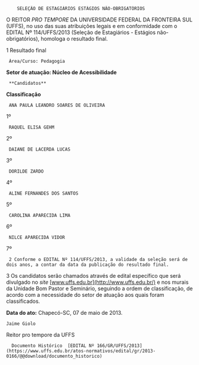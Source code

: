         SELEÇÃO DE ESTAGIÁRIOS ESTÁGIOS NÃO-OBRIGATÓRIOS  

O REITOR *PRO TEMPORE* DA UNIVERSIDADE FEDERAL DA FRONTEIRA SUL (UFFS), no uso das suas atribuições legais e em conformidade com o EDITAL Nº 114/UFFS/2013 (Seleção de Estagiários - Estágios não-obrigatórios), homologa o resultado final.

 1 Resultado final

     Área/Curso: Pedagogia

 **Setor de atuação: Núcleo de Acessibilidade**

     **Candidatos**

   **Classificação**

     ANA PAULA LEANDRO SOARES DE OLIVEIRA

   1º

     RAQUEL ELISA GEHM

   2º

     DAIANE DE LACERDA LUCAS

   3º

     DORILDE ZARDO

   4º

     ALINE FERNANDES DOS SANTOS

   5º

     CAROLINA APARECIDA LIMA

   6º

     NILCE APARECIDA VIDOR

   7º

     2 Conforme o EDITAL Nº 114/UFFS/2013, a validade da seleção será de dois anos, a contar da data da publicação do resultado final.

 3 Os candidatos serão chamados através de edital específico que será divulgado no *site* [www.uffs.edu.br](http://www.uffs.edu.br/) e nos murais da Unidade Bom Pastor e Seminário, seguindo a ordem de classificação, de acordo com a necessidade do setor de atuação aos quais foram classificados.

  

   **Data do ato:** Chapecó-SC, 07 de maio de 2013.   
 

    Jaime Giolo   
 Reitor pro tempore da UFFS 

      Documento Histórico  [EDITAL Nº 166/GR/UFFS/2013](https://www.uffs.edu.br/atos-normativos/edital/gr/2013-0166/@@download/documento_historico)     
      